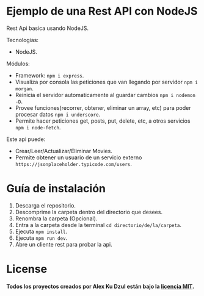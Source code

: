 # Ejemplo de una Rest API con NodeJS
Rest Api basica usando NodeJS.

Tecnologías:
- NodeJS.

Módulos:
- Framework: `npm i express`.
- Visualiza por consola las peticiones que van llegando por servidor `npm i morgan`.
- Reinicia el servidor automaticamente al guardar cambios `npm i nodemon -D`.
- Provee funciones(recorrer, obtener, eliminar un array, etc) para poder procesar datos `npm i underscore`.
- Permite hacer peticiones  get, posts, put, delete, etc, a otros servicios `npm i node-fetch`.

Este api puede:
- Crear/Leer/Actualizar/Eliminar Movies.
- Permite obtener un usuario de un servicio externo `https://jsonplaceholder.typicode.com/users`.

# Guía de instalación
1. Descarga el repositorio.
2. Descomprime la carpeta dentro del directorio que desees.
3. Renombra la carpeta (Opcional).
4. Entra a la carpeta desde la terminal `cd directorio/de/la/carpeta`.
5. Ejecuta `npm install`.
6. Ejecuta `npm run dev`.
7. Abre un cliente rest para probar la api.

# License

#### Todos los proyectos creados por Alex Ku Dzul están bajo la [licencia MIT](https://opensource.org/licenses/MIT).